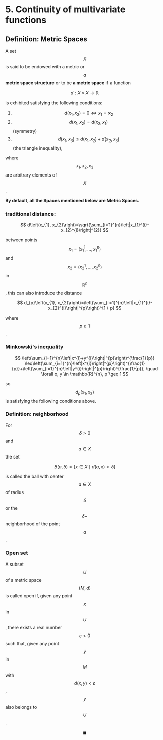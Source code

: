 # 5. Continuity of multivariate functions

## Definition: Metric Spaces

A set $$X$$ is said to be endowed with a metric or $$a$$ **metric space structure** or to be **a metric space** if a function

$$
d: X \times X \rightarrow \mathbb{R}
$$

is exhibited satisfying the following conditions: 

1. $$d\left(x_{1}, x_{2}\right)=0 \Leftrightarrow x_{1}=x_{2}$$
2. $$d\left(x_{1}, x_{2}\right)=d\left(x_{2}, x_{1}\right)$$ \(symmetry\) 
3. $$d\left(x_{1}, x_{3}\right) \leq d\left(x_{1}, x_{2}\right)+d\left(x_{2}, x_{3}\right)$$ \(the triangle inequality\),

where $$x_{1}, x_{2}, x_{3}$$ are arbitrary elements of $$X$$.



**By default, all the Spaces mentioned below are Metric Spaces.**



### traditional distance:

$$
d\left(x_{1}, x_{2}\right)=\sqrt{\sum_{i=1}^{n}\left|x_{1}^{i}-x_{2}^{i}\right|^{2}}
$$

between points $$x_{1}=\left(x_{1}^{1}, \ldots, x_{1}^{n}\right)$$  and $$x_{2}=\left(x_{2}^{1}, \ldots, x_{2}^{n}\right)$$ in $$\mathbb{R}^{n}$$, this can also introduce the distance

$$
d_{p}\left(x_{1}, x_{2}\right)=\left(\sum_{i=1}^{n}\left|x_{1}^{i}-x_{2}^{i}\right|^{p}\right)^{1 / p}
$$

where $$p \geq 1$$. 

### Minkowski's inequality

$$
\left(\sum_{i=1}^{n}\left|x^{i}+y^{i}\right|^{p}\right)^{\frac{1}{p}} \leq\left(\sum_{i=1}^{n}\left|x^{i}\right|^{p}\right)^{\frac{1}{p}}+\left(\sum_{i=1}^{n}\left|y^{i}\right|^{p}\right)^{\frac{1}{p}}, \quad \forall x, y \in \mathbb{R}^{n}, p \geq 1
$$

so $$d_{p}\left(x_{1}, x_{2}\right)$$ is satisfying the following conditions above. 

### Definition: neighborhood

For $$\delta>0$$ and $$a \in X$$ the set

$$
B(a, \delta)=\{x \in X \mid d(a, x)<\delta\}
$$

is called the ball with center $$a \in X$$ of radius $$\delta$$ or the $$\delta -$$neighborhood of the point $$a$$.

### Open set

A subset $$U$$ of a metric space $$(M, d)$$ is called open if, given any point $$x$$ in $$U$$, there exists a real number $$\varepsilon>0$$ such that, given any point $$y$$ in $$M$$ with $$d(x, y)<\varepsilon$$, $$y$$ also belongs to $$U$$. 

































$$\blacksquare$$

